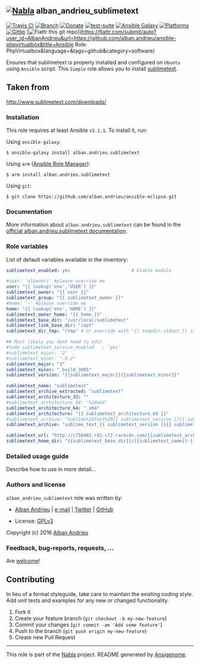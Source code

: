 ## [![Nabla](https://debops.org/images/debops-small.png)](https://github.com/AlbanAndrieu) alban_andrieu_sublimetext

<!-- This file was generated by Ansigenome. Do not edit this file directly but
     instead have a look at the files in the ./meta/ directory. -->

[![Travis CI](https://img.shields.io/travis/AlbanAndrieu/ansible-sublimetext.svg?style=flat)](https://travis-ci.org/AlbanAndrieu/ansible-sublimetext)
[![Branch](http://img.shields.io/github/tag/AlbanAndrieu/ansible-sublimetext.svg?style=flat-square)](https://github.com/AlbanAndrieu/ansible-sublimetext/tree/master)
[![Donate](https://img.shields.io/gratipay/AlbanAndrieu.svg?style=flat)](https://www.gratipay.com/AlbanAndrieu)
[![test-suite](https://img.shields.io/badge/test--suite-ansible--alban__andrieu__sublimetext-blue.svg?style=flat)](https://github.com/AlbanAndrieu/test-suite/tree/master/ansible-alban_andrieu_sublimetext/)
[![Ansible Galaxy](https://img.shields.io/badge/galaxy-alban.andrieu.sublimetext-660198.svg?style=flat)](https://galaxy.ansible.com/detail#/role/2945)
[![Platforms](http://img.shields.io/badge/platforms-ubuntu-lightgrey.svg?style=flat)](#)
[![Gittip](http://img.shields.io/gittip/alban.andrieu.svg)](https://www.gittip.com/alban.andrieu/)
[![Flattr this git repo](http://api.flattr.com/button/flattr-badge-large.png)](https://flattr.com/submit/auto?user_id=AlbanAndrieu&url=https://github.com/alban.andrieu/ansible-phpvirtualbox&title=Ansible Role: PhpVirtualbox&language=&tags=github&category=software)

Ensures that sublimetext is properly installed and configured on `Ubuntu` using `Ansible` script.
This ``Simple`` role allows you to install [sublimetext](http://www.sublimetext.com/).

Taken from
------------------

http://www.sublimetext.com/downloads/


### Installation

This role requires at least Ansible `v2.1.1`. To install it, run:

Using `ansible-galaxy`:
```shell
$ ansible-galaxy install alban.andrieu.sublimetext
```

Using `arm` ([Ansible Role Manager](https://github.com/mirskytech/ansible-role-manager/)):
```shell
$ arm install alban.andrieu.sublimetext
```

Using `git`:
```shell
$ git clone https://github.com/alban.andrieu/ansible-eclipse.git
```

### Documentation

More information about `alban.andrieu.sublimetext` can be found in the
[official alban.andrieu.sublimetext documentation](https://docs.debops.org/en/latest/ansible/roles/ansible-sublimetext/docs/).


### Role variables

List of default variables available in the inventory:

```YAML
sublimetext_enabled: yes                       # Enable module

#user: 'albandri' #please override me
user: "{{ lookup('env','USER') }}"
sublimetext_owner: "{{ user }}"
sublimetext_group: "{{ sublimetext_owner }}"
#home: '~' #please override me
home: "{{ lookup('env','HOME') }}"
sublimetext_owner_home: "{{ home }}"
sublimetext_base_dir: "/usr/local/sublimetext"
sublimetext_link_base_dir: "/opt"
sublimetext_dir_tmp: "/tmp" # or override with "{{ tempdir.stdout }} in order to have be sure to download the file"

## Most likely you dont need to edit
#todo sublimetext_service_enabled   : 'yes'
#sublimetext_major: "2"
#sublimetext_minor: ".0.2"
sublimetext_major: "3"
sublimetext_minor: "_build_3065"
sublimetext_version: "{{sublimetext_major}}{{sublimetext_minor}}"

sublimetext_name: "sublimetext"
sublimetext_archive_extracted: "sublimetext"
sublimetext_architecture_32: ""
#sublimetext_architecture_64: "%20x64"
sublimetext_architecture_64: "_x64"
sublimetext_architecture: "{{ sublimetext_architecture_64 }}"
#sublimetext_archive: "Sublime%20Text%20{{ sublimetext_version }}{{ sublimetext_architecture }}.tar.bz2"
sublimetext_archive: "sublime_text_{{ sublimetext_version }}{{ sublimetext_architecture }}.tar.bz2"

sublimetext_url: "http://c758482.r82.cf2.rackcdn.com/{{sublimetext_archive}}"
sublimetext_home_dir: "{{sublimetext_base_dir}}/{{sublimetext_name}}-{{sublimetext_version}}"
```


### Detailed usage guide

Describe how to use in more detail...


### Authors and license

`alban_andrieu_sublimetext` role was written by:

- [Alban Andrieu](fr.linkedin.com/in/nabla/) | [e-mail](mailto:alban.andrieu@free.fr) | [Twitter](https://twitter.com/AlbanAndrieu) | [GitHub](https://github.com/AlbanAndrieu)

- License: [GPLv3](https://tldrlegal.com/license/gnu-general-public-license-v3-%28gpl-3%29)

Copyright (c) 2016 [Alban Andrieu](https://alban-andrieu.com/)

### Feedback, bug-reports, requests, ...

Are [welcome](https://github.com/AlbanAndrieu/ansible-sublimetext/issues)!

## Contributing
In lieu of a formal styleguide, take care to maintain the existing coding style. Add unit tests and examples for any new or changed functionality.

1. Fork it
2. Create your feature branch (`git checkout -b my-new-feature`)
3. Commit your changes (`git commit -am 'Add some feature'`)
4. Push to the branch (`git push origin my-new-feature`)
5. Create new Pull Request

***

This role is part of the [Nabla](https://github.com/AlbanAndrieu) project.
README generated by [Ansigenome](https://github.com/nickjj/ansigenome/).
